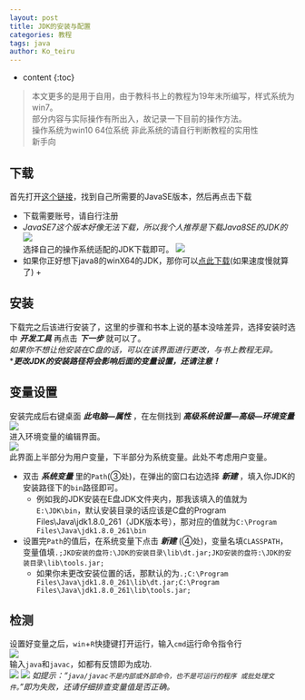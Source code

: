 ```yaml
---
layout: post
title: JDK的安装与配置
categories: 教程
tags: java 
author: Ko_teiru
---
```


* content
{:toc}


> 本文更多的是用于自用，由于教科书上的教程为19年末所编写，样式系统为win7。  
部分内容与实际操作有所出入，故记录一下目前的操作方法。  
操作系统为win10 64位系统 非此系统的请自行判断教程的实用性  
新手向






## 下载  
首先打开[这个链接](https://www.oracle.com/java/technologies/javase-downloads.html)，找到自己所需要的JavaSE版本，然后再点击下载
* 下载需要账号，请自行注册  
* *JavaSE7这个版本好像无法下载，所以我个人推荐是下载Java8SE的JDK的* 
![](https://cdn.jsdelivr.net/gh/Small-tailqwq/img/2020-10/2020-10-16%20140141.png)  
选择自己的操作系统适配的JDK下载即可。
![](https://cdn.jsdelivr.net/gh/Small-tailqwq/img/2020-10/2020-10-16%20141029.png)  
* 如果你正好想下java8的winX64的JDK，那你可以[点此下载](https://od.hayasa.xyz/%E8%BD%AF%E4%BB%B6/JDK/jdk-8u261-windows-x64.exe)(如果速度慢就算了)  +
## 安装  
下载完之后该进行安装了，这里的步骤和书本上说的基本没啥差异，选择安装时选中 ***开发工具*** 再点击 ***下一步*** 就可以了。  
*如果你不想让他安装在C盘的话，可以在该界面进行更改，与书上教程无异。*  
****更改JDK的安装路径将会影响后面的变量设置，还请注意！***  
## 变量设置  
安装完成后右键桌面 ***此电脑—属性*** ，在左侧找到 ***高级系统设置—高级—环境变量***   
![](https://cdn.jsdelivr.net/gh/Small-tailqwq/img/2020-10/屏幕截图%202020-10-17%20173831.png)  
进入环境变量的编辑界面。  
![](https://cdn.jsdelivr.net/gh/Small-tailqwq/img/2020-10/屏幕截图%202020-10-17%20174027.png)  
此界面上半部分为用户变量，下半部分为系统变量。此处不考虑用户变量。  

- 双击 ***系统变量*** 里的`Path`(③处)，在弹出的窗口右边选择 ***新建*** ，填入你JDK的安装路径下的`bin`路径即可。  
  - 例如我的JDK安装在E盘JDK文件夹内，那我该填入的值就为`E:\JDK\bin`，默认安装目录的话应该是C盘的Program Files\Java\jdk1.8.0_261（JDK版本号），那对应的值就为`C:\Program Files\Java\jdk1.8.0_261\bin`  
- 设置完`Path`的值后，在系统变量下点击 ***新建*** (④处)，变量名填`CLASSPATH`，变量值填`.;JKD安装的盘符:\JDK的安装目录\lib\dt.jar;JKD安装的盘符:\JDK的安装目录\lib\tools.jar;`  
  - 如果你未更改安装位置的话，那默认的为`.;C:\Program Files\Java\jdk1.8.0_261\lib\dt.jar;C:\Program Files\Java\jdk1.8.0_261\lib\tools.jar;`  
## 检测  
设置好变量之后，`win`+`R`快捷键打开运行，输入`cmd`运行命令指令行  
![](https://cdn.jsdelivr.net/gh/Small-tailqwq/img/2020-10/屏幕截图%202020-10-17%20175025.png)  
输入`java`和`javac`，如都有反馈即为成功.  
![](https://cdn.jsdelivr.net/gh/Small-tailqwq/img/2020-10/屏幕截图%202020-10-17%20175126.png)
![](https://cdn.jsdelivr.net/gh/Small-tailqwq/img/2020-10/屏幕截图%202020-10-17%20175158.png)
*如提示：“```java/javac不是内部或外部命令，也不是可运行的程序
或批处理文件。```”即为失败，还请仔细排查变量值是否正确。*  

